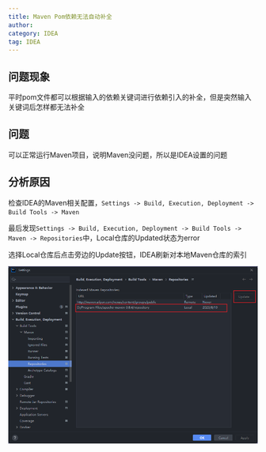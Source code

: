 ```yaml
---
title: Maven Pom依赖无法自动补全
author:
category: IDEA
tag: IDEA
---
```


## 问题现象

平时pom文件都可以根据输入的依赖关键词进行依赖引入的补全，但是突然输入关键词后怎样都无法补全

## 问题

可以正常运行Maven项目，说明Maven没问题，所以是IDEA设置的问题

## 分析原因

检查IDEA的Maven相关配置，`Settings -> Build, Execution, Deployment -> Build Tools -> Maven`

最后发现`Settings -> Build, Execution, Deployment -> Build Tools -> Maven -> Repositories`中，Local仓库的Updated状态为error

选择Local仓库后点击旁边的Update按钮，IDEA刷新对本地Maven仓库的索引

![示例](../pic/cannot-completion-maven-pom.png)
